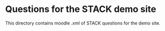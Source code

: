 # Questions for the STACK demo site

This directory contains moodle .xml of STACK questions for the demo site.
